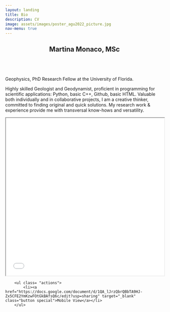 ```yaml
---
layout: landing
title: Bio
description: CV
image: assets/images/poster_agu2022_picture.jpg
nav-menu: true
---
```


<!-- Main -->
<div id="main">

<!-- One -->
<section id="one">
	<div class="inner">
		<header class="major">
			<h2>Martina Monaco, MSc</h2>
		</header>
		<p><br>Geophysics, PhD Research Fellow at the University of Florida.</p>
		<p>Highly skilled Geologist and Geodynamist, proficient in programming for scientific applications: Python, basic C++, Github, basic HTML. Valuable both individually and in collaborative projects, I am a creative thinker, committed to finding original and quick solutions. My research work & experience provide me with transversal know-hows and versatility.</p>
	</div>
</section>

<!-- Two -->
<section id="two">
	<div class = "center">
		<iframe src="assets/images/resume_based.pdf" width="100%" height="500px">
    		</iframe>
		
		<ul class= "actions">
			<li><a href="https://docs.google.com/document/d/1QA_lJrzQbrQBbTA9HJ-Zx5CFE2YmKzwFOtGkBAfsQ6c/edit?usp=sharing" target="_blank" class="button special">Mobile View</a></li>
		</ul>
			
	
